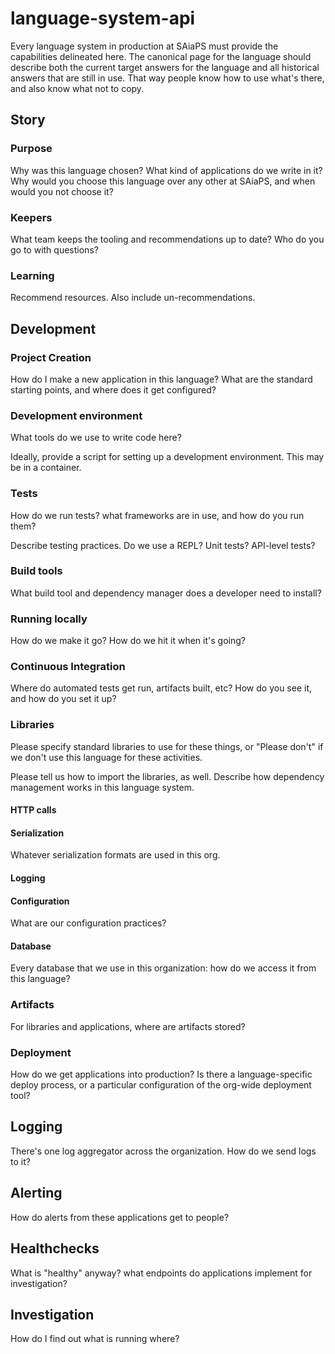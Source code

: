 # language-system-api
Every language system in production at SAiaPS must provide the capabilities delineated here.
The canonical page for the language should describe both the current target answers for the language 
and all historical answers that are still in use. That way people know how to use what's there, and also
know what not to copy.

## Story

### Purpose

Why was this language chosen? What kind of applications do we write in it? 
Why would you choose this language over any other at SAiaPS, and when would you not choose it?

### Keepers

What team keeps the tooling and recommendations up to date? Who do you go to with questions?

### Learning

Recommend resources. Also include un-recommendations.

## Development

### Project Creation

How do I make a new application in this language? What are the standard starting points, and where does it get configured?

### Development environment

What tools do we use to write code here?

Ideally, provide a script for setting up a development environment. This may be in a container.

### Tests

How do we run tests? what frameworks are in use, and how do you run them?

Describe testing practices. Do we use a REPL? Unit tests? API-level tests?

### Build tools

What build tool and dependency manager does a developer need to install?

### Running locally

How do we make it go? How do we hit it when it's going?

### Continuous Integration

Where do automated tests get run, artifacts built, etc? How do you see it, and how do you set it up?

### Libraries

Please specify standard libraries to use for these things, or "Please don't" if we don't use this language for these activities.

Please tell us how to import the libraries, as well. Describe how dependency management works in this language system.

#### HTTP calls

#### Serialization

Whatever serialization formats are used in this org.

#### Logging

#### Configuration

What are our configuration practices?

#### Database

Every database that we use in this organization: how do we access it from this language?

### Artifacts

For libraries and applications, where are artifacts stored?

### Deployment

How do we get applications into production?
Is there a language-specific deploy process, or a particular configuration of the org-wide deployment tool?

## Logging

There's one log aggregator across the organization. How do we send logs to it?

## Alerting

How do alerts from these applications get to people?

## Healthchecks

What is "healthy" anyway? what endpoints do applications implement for investigation?

## Investigation

How do I find out what is running where? 
